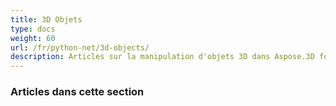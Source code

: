 ```yaml
---
title: 3D Objets
type: docs
weight: 60
url: /fr/python-net/3d-objects/
description: Articles sur la manipulation d'objets 3D dans Aspose.3D for Python via .NET.
---
```

###  **Articles dans cette section**

